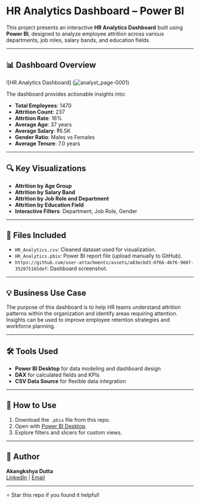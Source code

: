 # HR Analytics Dashboard – Power BI

This project presents an interactive **HR Analytics Dashboard** built using **Power BI**, designed to analyze employee attrition across various departments, job roles, salary bands, and education fields.

---

## 📊 Dashboard Overview

![HR Analytics Dashboard]
(![analyst_page-0001](https://github.com/user-attachments/assets/a83ecbd3-0f66-4bf6-9007-352075165def))



The dashboard provides actionable insights into:

- **Total Employees**: 1470
- **Attrition Count**: 237
- **Attrition Rate**: 16%
- **Average Age**: 37 years
- **Average Salary**: ₹6.5K
- **Gender Ratio**: Males vs Females
- **Average Tenure**: 7.0 years

---

## 🔍 Key Visualizations

- **Attrition by Age Group**
- **Attrition by Salary Band**
- **Attrition by Job Role and Department**
- **Attrition by Education Field**
- **Interactive Filters**: Department, Job Role, Gender

---

## 📁 Files Included

- `HR_Analytics.csv`: Cleaned dataset used for visualization.
- `HR_Analytics.pbix`: Power BI report file (upload manually to GitHub).
- `https://github.com/user-attachments/assets/a83ecbd3-0f66-4bf6-9007-352075165def`: Dashboard screenshot.

---

## 💡 Business Use Case

The purpose of this dashboard is to help HR teams understand attrition patterns within the organization and identify areas requiring attention. Insights can be used to improve employee retention strategies and workforce planning.

---

## 🛠️ Tools Used

- **Power BI Desktop** for data modeling and dashboard design
- **DAX** for calculated fields and KPIs
- **CSV Data Source** for flexible data integration

---

## 🚀 How to Use

1. Download the `.pbix` file from this repo.
2. Open with [Power BI Desktop](https://powerbi.microsoft.com/en-us/desktop/).
3. Explore filters and slicers for custom views.

---

## 📌 Author

**Akangkshya Dutta**  
[LinkedIn](https://www.linkedin.com) | [Email](akangkshyya@gmail.com)

---

⭐ Star this repo if you found it helpful!
